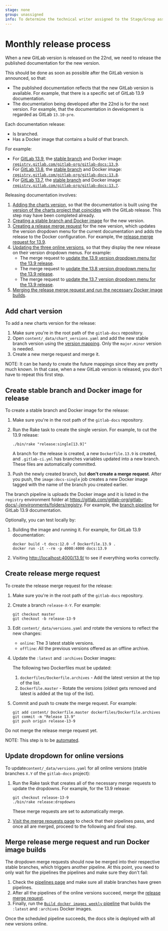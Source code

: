 ```yaml
---
stage: none
group: unassigned
info: To determine the technical writer assigned to the Stage/Group associated with this page, see https://about.gitlab.com/handbook/engineering/ux/technical-writing/#assignments
---
```


# Monthly release process

When a new GitLab version is released on the 22nd, we need to release the published documentation
for the new version.

This should be done as soon as possible after the GitLab version is announced, so that:

- The published documentation reflects that the new GitLab version is available. For example, that
  there is a specific set of GitLab 13.9 documentation.
- The documentation being developed after the 22nd is for the next version. For example, that the
  documentation in development is regarded as GitLab `13.10-pre`.

Each documentation release:

- Is branched.
- Has a Docker image that contains a build of that branch.

For example:

- For [GitLab 13.9](https://docs.gitlab.com/13.9/index.html), the
  [stable branch](https://gitlab.com/gitlab-org/gitlab-docs/-/tree/13.9) and Docker image:
  [`registry.gitlab.com/gitlab-org/gitlab-docs:13.9`](https://gitlab.com/gitlab-org/gitlab-docs/container_registry/631635).
- For [GitLab 13.8](https://docs.gitlab.com/13.8/index.html), the
  [stable branch](https://gitlab.com/gitlab-org/gitlab-docs/-/tree/13.8) and Docker image:
  [`registry.gitlab.com/gitlab-org/gitlab-docs:13.8`](https://gitlab.com/gitlab-org/gitlab-docs/container_registry/631635).
- For [GitLab 13.7](https://docs.gitlab.com/13.7/index.html), the
  [stable branch](https://gitlab.com/gitlab-org/gitlab-docs/-/tree/13.7) and Docker image:
  [`registry.gitlab.com/gitlab-org/gitlab-docs:13.7`](https://gitlab.com/gitlab-org/gitlab-docs/container_registry/631635).

Releasing documentation involves:

1. [Adding the charts version](#add-chart-version), so that the documentation is built using the
   [version of the charts project that coincides](https://docs.gitlab.com/charts/installation/version_mappings.html)
   with the GitLab release. This step may have been completed already.
1. [Creating a stable branch and Docker image](#create-stable-branch-and-docker-image-for-release) for the new version.
1. [Creating a release merge request](#create-release-merge-request) for the new version, which
   updates the version dropdown menu for the current documentation and adds the release to the
   Docker configuration. For example, the
   [release merge request for 13.9](https://gitlab.com/gitlab-org/gitlab-docs/-/merge_requests/1555).
1. [Updating the three online versions](#update-dropdown-for-online-versions), so that they display the new release on their
   version dropdown menus. For example:
   - The merge request to [update the 13.9 version dropdown menu for the 13.9 release](https://gitlab.com/gitlab-org/gitlab-docs/-/merge_requests/1556).
   - The merge request to [update the 13.8 version dropdown menu for the 13.9 release](https://gitlab.com/gitlab-org/gitlab-docs/-/merge_requests/1557).
   - The merge request to [update the 13.7 version dropdown menu for the 13.9 release](https://gitlab.com/gitlab-org/gitlab-docs/-/merge_requests/1558).
1. [Merging the release merge request and run the necessary Docker image builds](#merge-release-merge-request-and-run-docker-image-builds).

## Add chart version

To add a new charts version for the release:

1. Make sure you're in the root path of the `gitlab-docs` repository.
1. Open `content/_data/chart_versions.yaml` and add the new stable branch version using the
   [version mapping]((https://docs.gitlab.com/charts/installation/version_mappings.html)). Only the
   `major.minor` version is needed.
1. Create a new merge request and merge it.

NOTE:
It can be handy to create the future mappings since they are pretty much known. In that case, when a
new GitLab version is released, you don't have to repeat this first step.

## Create stable branch and Docker image for release

To create a stable branch and Docker image for the release:

1. Make sure you're in the root path of the `gitlab-docs` repository.
1. Run the Rake task to create the single version. For example, to cut the 13.9 release:

   ```shell
   ./bin/rake "release:single[13.9]"
   ```

    A branch for the release is created, a new `Dockerfile.13.9` is created, and `.gitlab-ci.yml`
    has branches variables updated into a new branch. These files are automatically committed.

1. Push the newly created branch, but **don't create a merge request**. After you push, the
   `image:docs-single` job creates a new Docker image tagged with the name of the branch you created
   earlier.

The branch pipeline is uploads the Docker image and it is listed in the `registry` environment
folder at <https://gitlab.com/gitlab-org/gitlab-docs/-/environments/folders/registry>. For example,
the [branch pipeline](https://gitlab.com/gitlab-org/gitlab-docs/-/pipelines/260288747) for GitLab
13.9 documentation.

Optionally, you can test locally by:

1. Building the image and running it. For example, for GitLab 13.9 documentation:

   ```shell
   docker build -t docs:12.0 -f Dockerfile.13.9 .
   docker run -it --rm -p 4000:4000 docs:13.9
   ```

1. Visiting <http://localhost:4000/13.9/> to see if everything works correctly.

## Create release merge request

To create the release merge request for the release:

1. Make sure you're in the root path of the `gitlab-docs` repository.
1. Create a branch `release-X-Y`. For example:

   ```shell
   git checkout master
   git checkout -b release-13-9
   ```

1. Edit `content/_data/versions.yaml` and rotate the versions to reflect the new changes:

   - `online`: The 3 latest stable versions.
   - `offline`: All the previous versions offered as an offline archive.

1. Update the `:latest` and `:archives` Docker images:

   The following two Dockerfiles must be updated:

   1. `dockerfiles/Dockerfile.archives` - Add the latest version at the top of the list.
   1. `Dockerfile.master` - Rotate the versions (oldest gets removed and latest is added at the top
      of the list).

1. Commit and push to create the merge request. For example:

   ```shell
   git add content/ Dockerfile.master dockerfiles/Dockerfile.archives
   git commit -m "Release 13.9"
   git push origin release-13-9
   ```

Do not merge the release merge request yet.

NOTE:
This step is to be [automated](https://gitlab.com/gitlab-org/gitlab-docs/-/issues/750).

## Update dropdown for online versions

To update`content/_data/versions.yaml` for all online versions (stable branches `X.Y` of the
`gitlab-docs` project):

1. Run the Rake task that creates all of the necessary merge requests to update the dropdowns. For
   example, for the 13.9 release:

   ```shell
   git checkout release-13-9
   ./bin/rake release:dropdowns
   ```

   These merge requests are set to automatically merge.

1. [Visit the merge requests page](https://gitlab.com/gitlab-org/gitlab-docs/-/merge_requests?label_name%5B%5D=release)
   to check that their pipelines pass, and once all are merged, proceed to the following and final
   step.

## Merge release merge request and run Docker image builds

The dropdown merge requests should now be merged into their respective stable branches, which
triggers another pipeline. At this point, you need to only wait for the pipelines the pipelines and
make sure they don't fail:

1. Check the [pipelines page](https://gitlab.com/gitlab-org/gitlab-docs/pipelines)
   and make sure all stable branches have green pipelines.
1. After all the pipelines of the online versions succeed, merge the
   [release merge request](#create-release-merge-request).
1. Finally, run the
   [`Build docker images weekly` pipeline](https://gitlab.com/gitlab-org/gitlab-docs/pipeline_schedules)
   that builds the `:latest` and `:archives` Docker images.

Once the scheduled pipeline succeeds, the docs site is deployed with all new versions online.
